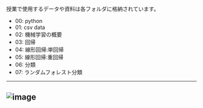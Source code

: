 授業で使用するデータや資料は各フォルダに格納されています。
* 00: python
* 01: csv data
* 02: 機械学習の概要
* 03: 回帰
* 04: 線形回帰:単回帰
* 05: 線形回帰:重回帰
* 06: 分類
* 07: ランダムフォレスト分類
---
![image](https://user-images.githubusercontent.com/130117169/232673081-f3f1565d-f9b2-4ed3-b2ea-d872c8889cfb.png)
---


